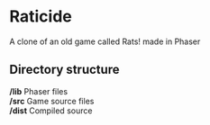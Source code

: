 # Raticide

A clone of an old game called Rats! made in Phaser

## Directory structure

**/lib** Phaser files  
**/src** Game source files  
**/dist** Compiled source
